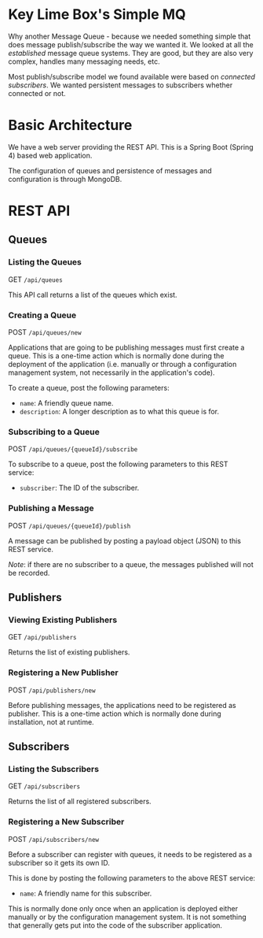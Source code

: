 # Key Lime Box's Simple MQ

Why another Message Queue - because we needed something simple that does message 
publish/subscribe the way we wanted it. We looked at all the _established_ message 
queue systems. They are good, but they are also very complex, handles many messaging
needs, etc.

Most publish/subscribe model we found available were based on _connected subscribers_. We 
wanted persistent messages to subscribers whether connected or not.

# Basic Architecture

We have a web server providing the REST API. This is a Spring Boot (Spring 4) based web 
application.

The configuration of queues and persistence of messages and configuration is through 
MongoDB.

# REST API

## Queues

### Listing the Queues

GET `/api/queues`

This API call returns a list of the queues which exist.

### Creating a Queue

POST `/api/queues/new`

Applications that are going to be publishing messages must first create a queue. This is 
a one-time action which is normally done during the deployment of the application (i.e.
manually or through a configuration management system, not necessarily in the application's
code).

To create a queue, post the following parameters:

- `name`: A friendly queue name.
- `description`: A longer description as to what this queue is for.

### Subscribing to a Queue

POST `/api/queues/{queueId}/subscribe`

To subscribe to a queue, post the following parameters to this REST service:

- `subscriber`: The ID of the subscriber.


### Publishing a Message

POST `/api/queues/{queueId}/publish`

A message can be published by posting a payload object (JSON) to this REST service. 

*Note*: if there are no subscriber to a queue, the messages published will not be 
recorded.


## Publishers

### Viewing Existing Publishers

GET `/api/publishers`

Returns the list of existing publishers.

### Registering a New Publisher

POST `/api/publishers/new`

Before publishing messages, the applications need to be registered as publisher. This is
a one-time action which is normally done during installation, not at runtime.


## Subscribers

### Listing the Subscribers

GET `/api/subscribers`

Returns the list of all registered subscribers.

### Registering a New Subscriber

POST `/api/subscribers/new`

Before a subscriber can register with queues, it needs to be registered as a subscriber
so it gets its own ID. 

This is done by posting the following parameters to the above REST service:

- `name`: A friendly name for this subscriber.

This is normally done only once when an application is deployed either manually or by the
configuration management system. It is not something that generally gets put into the code
of the subscriber application.

